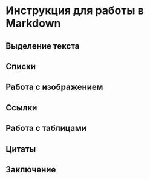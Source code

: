 # Инструкция для работы в Markdown

## Выделение текста

## Списки

## Работа с изображением

## Ссылки

## Работа с таблицами

## Цитаты

## Заключение